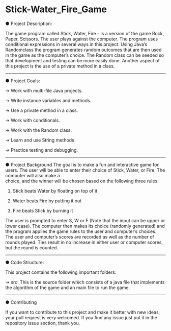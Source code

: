 # Stick-Water_Fire_Game


● Project Description:

The game program called Stick, Water, Fire - is a version of the game Rock, Paper, Scissors. The user plays against the computer. The program uses conditional expressions in several ways in this project. Using Java’s Randomclass the program generates random outcomes that are then used in the game as the computer’s choice. The Random class can be seeded so that development and testing can be more easily done. Another aspect of this project is the use of a private method in a class. 

  _________________________________


● Project Goals:


  -> Work with multi-file Java projects. 
  
  -> Write instance variables and methods. 
  
  -> Use a private method in a class. 
  
  -> Work with conditionals. 
  
  -> Work with the Random class. 
  
  -> Learn and use String methods 
  
  -> Practice testing and debugging.

  
  _________________________________
  
  
● Project Background
  The goal is to make a fun and interactive game for users. The user will be able to enter their choice of Stick, Water, or Fire. The computer will also make a  	
  choice, and the winner will be chosen based on the following three rules: 
  
  1. Stick beats Water by floating on top of it 
  
  2. Water beats Fire by putting it out 
  
  3. Fire beats Stick by burning it 
  
  The user is prompted to enter S, W or F (Note that the input can be upper or lower case). The computer then makes its choice 
  (randomly   generated) and the program applies the game rules to the user and computer’s choices. The user and computer’s scores are recorded as well as the 
  number of rounds played. Ties result in no increase in either user or computer scores, but the round is counted.
  
  _________________________________
  
  
  ● Code Structure:
  
  This project contains the following important folders:
  
  -> src: This is the source folder which consists of a java file that implements the algorithm of the game and an main file to run the game.
          
  __________________________________
  
  
● Contributing

  If you want to contribute to this project and make it better with new ideas, your pull request is very welcomed. 
  If you find any issue just put it in the repository issue section, thank you.
